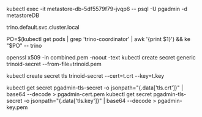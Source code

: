 kubectl exec -it metastore-db-5df5579f79-jvqp6 -- psql -U pgadmin -d metastoreDB


trino.default.svc.cluster.local

PO=$(kubectl get pods | grep 'trino-coordinator' | awk '{print $1}') && ke "$PO" -- trino


openssl x509 -in combined.pem -noout -text
kubectl create secret generic trinoid-secret --from-file=trinoid.pem

kubectl create secret tls trinoid-secret --cert=t.crt --key=t.key

kubectl get secret pgadmin-tls-secret -o jsonpath="{.data['tls\.crt']}" | base64 --decode > pgadmin-cert.pem
kubectl get secret pgadmin-tls-secret -o jsonpath="{.data['tls\.key']}" | base64 --decode > pgadmin-key.pem